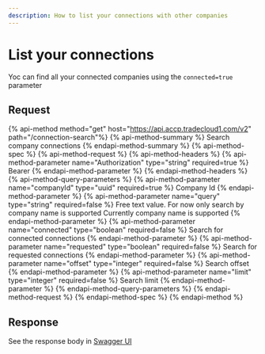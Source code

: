 ```yaml
---
description: How to list your connections with other companies
---
```


# List your connections
Yoc can find all your connected companies using the `connected=true` parameter

## Request

{% api-method method="get" host="https://api.accp.tradecloud1.com/v2" path="/connection-search"%} 
{% api-method-summary %} Search company connections {% endapi-method-summary %}
{% api-method-spec %} 
{% api-method-request %} 
{% api-method-headers %} 
{% api-method-parameter name="Authorization" type="string" required=true %} Bearer <Authentication token> {% endapi-method-parameter %} 
{% endapi-method-headers %}
{% api-method-query-parameters %} 
{% api-method-parameter name="companyId" type="uuid" required=true %} Company Id {% endapi-method-parameter %}
{% api-method-parameter name="query" type="string" required=false %} 
Free text value. 
For now only search by company name is supported
Currently company name is supported {% endapi-method-parameter %}
{% api-method-parameter name="connected" type="boolean" required=false %} Search for connected connections {% endapi-method-parameter %}
{% api-method-parameter name="requested" type="boolean" required=false %} Search for requested connections {% endapi-method-parameter %}
{% api-method-parameter name="offset" type="integer" required=false %} Search offset {% endapi-method-parameter %}
{% api-method-parameter name="limit" type="integer" required=false %} Search limit {% endapi-method-parameter %}
{% endapi-method-query-parameters %} 
{% endapi-method-request %}
{% endapi-method-spec %}
{% endapi-method %}

## Response

See the response body in [Swagger UI](https://swagger-ui.accp.tradecloud1.com/?url=https://api.accp.tradecloud1.com/v2/connection-search/specs.yaml#/connection-search/searchConnectionsRoute)
